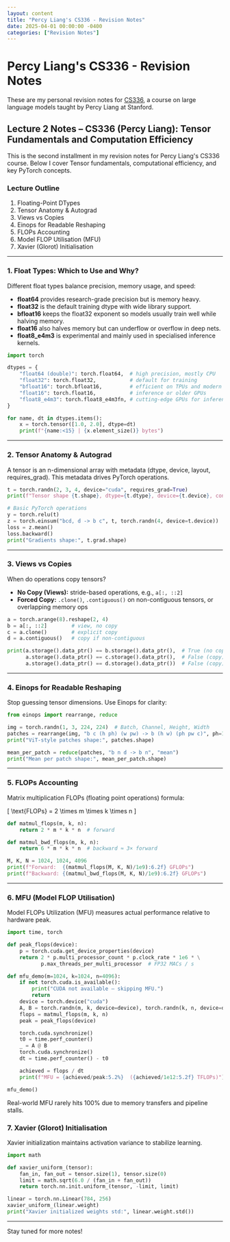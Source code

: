 ```yaml
---
layout: content
title: "Percy Liang's CS336 - Revision Notes"
date: 2025-04-01 00:00:00 -0400
categories: ["Revision Notes"]
---
```


# Percy Liang's CS336 - Revision Notes

These are my personal revision notes for [CS336](https://stanford-cs336.github.io/), 
a course on large language models taught by Percy Liang at Stanford.

## Lecture 2 Notes – CS336 (Percy Liang): Tensor Fundamentals and Computation Efficiency

This is the second installment in my revision notes for Percy Liang's CS336 course. Below I cover
Tensor fundamentals, computational efficiency, and key PyTorch concepts.

### Lecture Outline

1. Floating-Point DTypes
2. Tensor Anatomy & Autograd
3. Views vs Copies
4. Einops for Readable Reshaping
5. FLOPs Accounting
6. Model FLOP Utilisation (MFU)
7. Xavier (Glorot) Initialisation

---

### 1. Float Types: Which to Use and Why?

Different float types balance precision, memory usage, and speed:

- **float64** provides research-grade precision but is memory heavy.
- **float32** is the default training dtype with wide library support.
- **bfloat16** keeps the float32 exponent so models usually train well while halving memory.
- **float16** also halves memory but can underflow or overflow in deep nets.
- **float8_e4m3** is experimental and mainly used in specialised inference kernels.

```python
import torch

dtypes = {
    "float64 (double)": torch.float64,  # high precision, mostly CPU
    "float32": torch.float32,           # default for training
    "bfloat16": torch.bfloat16,         # efficient on TPUs and modern GPUs
    "float16": torch.float16,           # inference or older GPUs
    "float8_e4m3": torch.float8_e4m3fn, # cutting-edge GPUs for inference
}

for name, dt in dtypes.items():
    x = torch.tensor([1.0, 2.0], dtype=dt)
    print(f"{name:<15} | {x.element_size()} bytes")
```

---

### 2. Tensor Anatomy & Autograd

A tensor is an n-dimensional array with metadata (dtype, device, layout, requires_grad). This
metadata drives PyTorch operations.

```python
t = torch.randn(2, 3, 4, device="cuda", requires_grad=True)
print(f"Tensor shape {t.shape}, dtype={t.dtype}, device={t.device}, contiguous={t.is_contiguous()}")

# Basic PyTorch operations
y = torch.relu(t)
z = torch.einsum("bcd, d -> b c", t, torch.randn(4, device=t.device))
loss = z.mean()
loss.backward()
print("Gradients shape:", t.grad.shape)
```

---

### 3. Views vs Copies

When do operations copy tensors?

- **No Copy (Views):** stride-based operations, e.g., `a[:, ::2]`
- **Forced Copy:** `.clone()`, `.contiguous()` on non-contiguous tensors, or overlapping memory ops

```python
a = torch.arange(8).reshape(2, 4)
b = a[:, ::2]        # view, no copy
c = a.clone()        # explicit copy
d = a.contiguous()   # copy if non-contiguous

print(a.storage().data_ptr() == b.storage().data_ptr(),  # True (no copy)
      a.storage().data_ptr() == c.storage().data_ptr(),  # False (copy)
      a.storage().data_ptr() == d.storage().data_ptr())  # False (copy)
```

---

### 4. Einops for Readable Reshaping

Stop guessing tensor dimensions. Use Einops for clarity:

```python
from einops import rearrange, reduce

img = torch.randn(1, 3, 224, 224)  # Batch, Channel, Height, Width
patches = rearrange(img, "b c (h ph) (w pw) -> b (h w) (ph pw c)", ph=16, pw=16)
print("ViT-style patches shape:", patches.shape)

mean_per_patch = reduce(patches, "b n d -> b n", "mean")
print("Mean per patch shape:", mean_per_patch.shape)
```

---

### 5. FLOPs Accounting

Matrix multiplication FLOPs (floating point operations) formula:

\[
\text{FLOPs} = 2 \times m \times k \times n
\]

```python
def matmul_flops(m, k, n):
    return 2 * m * k * n  # forward

def matmul_bwd_flops(m, k, n):
    return 6 * m * k * n  # backward ≈ 3× forward

M, K, N = 1024, 1024, 4096
print(f"Forward:  {(matmul_flops(M, K, N)/1e9):6.2f} GFLOPs")
print(f"Backward: {(matmul_bwd_flops(M, K, N)/1e9):6.2f} GFLOPs")
```

---

### 6. MFU (Model FLOP Utilisation)

Model FLOPs Utilization (MFU) measures actual performance relative to hardware peak.

```python
import time, torch

def peak_flops(device):
    p = torch.cuda.get_device_properties(device)
    return 2 * p.multi_processor_count * p.clock_rate * 1e6 * \
           p.max_threads_per_multi_processor  # FP32 MACs / s

def mfu_demo(m=1024, k=1024, n=4096):
    if not torch.cuda.is_available():
        print("CUDA not available – skipping MFU.")
        return
    device = torch.device("cuda")
    A, B = torch.randn(m, k, device=device), torch.randn(k, n, device=device)
    flops = matmul_flops(m, k, n)
    peak = peak_flops(device)

    torch.cuda.synchronize()
    t0 = time.perf_counter()
    _ = A @ B
    torch.cuda.synchronize()
    dt = time.perf_counter() - t0

    achieved = flops / dt
    print(f"MFU = {achieved/peak:5.2%}  ({achieved/1e12:5.2f} TFLOPs)")

mfu_demo()
```

Real-world MFU rarely hits 100% due to memory transfers and pipeline stalls.


### 7. Xavier (Glorot) Initialisation

Xavier initialization maintains activation variance to stabilize learning.

```python
import math

def xavier_uniform_(tensor):
    fan_in, fan_out = tensor.size(1), tensor.size(0)
    limit = math.sqrt(6.0 / (fan_in + fan_out))
    return torch.nn.init.uniform_(tensor, -limit, limit)

linear = torch.nn.Linear(784, 256)
xavier_uniform_(linear.weight)
print("Xavier initialized weights std:", linear.weight.std())
```

---

Stay tuned for more notes!
